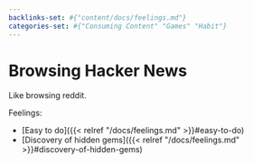 ```yaml
---
backlinks-set: #{"content/docs/feelings.md"}
categories-set: #{"Consuming Content" "Games" "Habit"}
---
```

# Browsing Hacker News

Like browsing reddit.

Feelings: 

  - [Easy to do]({{< relref "/docs/feelings.md" >}}#easy-to-do)
  - [Discovery of hidden gems]({{< relref "/docs/feelings.md" >}}#discovery-of-hidden-gems)